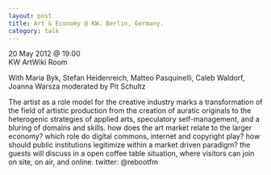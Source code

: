 ```yaml
---
layout: post
title: Art & Economy @ KW. Berlin, Germany.
category: talk
---
```


20 May 2012 @ 19:00  
KW ArtWiki Room

With Maria Byk, Stefan Heidenreich, Matteo Pasquinelli, Caleb Waldorf, Joanna Warsza
moderated by Pit Schultz

The artist as a role model for the creative industry marks a transformation of the field of artistic production from the creation
of auratic originals to the heterogenic strategies of applied arts, speculatory self-management, and a bluring of domains and skills. how does the art market relate to the larger economy? which role do digital commons, internet and copyright play? how should public institutions legitimize within a market driven paradigm? the guests will discuss in a open coffee table situation, where visitors can join on site, on air, and online. twitter: @rebootfm